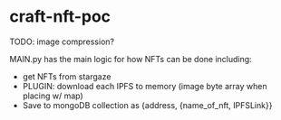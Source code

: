 # craft-nft-poc

TODO: image compression?

MAIN.py has the main logic for how NFTs can be done including:
- get NFTs from stargaze
- PLUGIN: download each IPFS to memory (image byte array when placing w/ map)
- Save to mongoDB collection as {address, {name_of_nft, IPFSLink}}